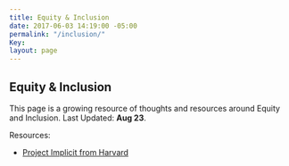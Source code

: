 ```yaml
---
title: Equity & Inclusion
date: 2017-06-03 14:19:00 -05:00
permalink: "/inclusion/"
Key: 
layout: page
---
```


## Equity & Inclusion

This page is a growing resource of thoughts and resources around Equity and Inclusion. Last Updated: **Aug 23**. 

Resources: 
- [Project Implicit from Harvard](https://implicit.harvard.edu/implicit/)